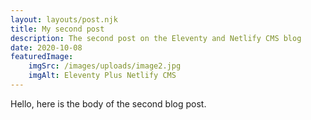 ```yaml
---
layout: layouts/post.njk
title: My second post
description: The second post on the Eleventy and Netlify CMS blog
date: 2020-10-08
featuredImage: 
    imgSrc: /images/uploads/image2.jpg
    imgAlt: Eleventy Plus Netlify CMS
---
```


Hello, here is the body of the second blog post.